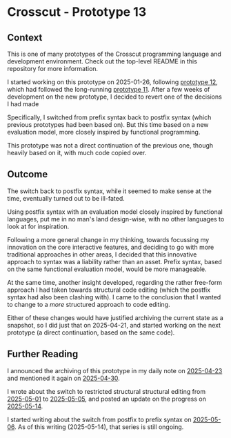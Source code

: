 # Crosscut - Prototype 13

## Context

This is one of many prototypes of the Crosscut programming language and
development environment. Check out the top-level README in this repository for
more information.

I started working on this prototype on 2025-01-26, following
[prototype 12](../12/), which had followed the long-running
[prototype 11](../11/). After a few weeks of development on the new prototype, I
decided to revert one of the decisions I had made

Specifically, I switched from prefix syntax back to postfix syntax (which
previous prototypes had been based on). But this time based on a new evaluation
model, more closely inspired by functional programming.

This prototype was not a direct continuation of the previous one, though heavily
based on it, with much code copied over.

## Outcome

The switch back to postfix syntax, while it seemed to make sense at the time,
eventually turned out to be ill-fated.

Using postfix syntax with an evaluation model closely inspired by functional
languages, put me in no man's land design-wise, with no other languages to look
at for inspiration.

Following a more general change in my thinking, towards focussing my innovation
on the core interactive features, and deciding to go with more traditional
approaches in other areas, I decided that this innovative approach to syntax was
a liability rather than an asset. Prefix syntax, based on the same functional
evaluation model, would be more manageable.

At the same time, another insight developed, regarding the rather free-form
approach I had taken towards structural code editing (which the postfix syntax
had also been clashing with). I came to the conclusion that I wanted to change
to a _more_ structured approach to code editing.

Either of these changes would have justified archiving the current state as a
snapshot, so I did just that on 2025-04-21, and started working on the next
prototype (a direct continuation, based on the same code).

## Further Reading

I announced the archiving of this prototype in my daily note on
[2025-04-23](https://www.crosscut.cc/daily/2025-04-23) and mentioned it again on
[2025-04-30](https://www.crosscut.cc/daily/2025-04-30).

I wrote about the switch to restricted structural structural editing from
[2025-05-01](https://www.crosscut.cc/daily/2025-05-01) to
[2025-05-05](https://www.crosscut.cc/daily/2025-05-05), and posted an update on
the progress on [2025-05-14](https://www.crosscut.cc/daily/2025-05-14).

I started writing about the switch from postfix to prefix syntax on
[2025-05-06](https://www.crosscut.cc/daily/2025-05-06). As of this writing
(2025-05-14), that series is still ongoing.
